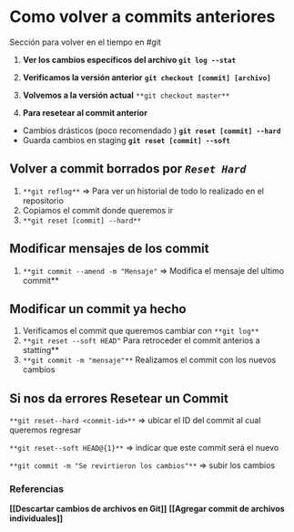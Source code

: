 # Como volver a commits anteriores
Sección para volver en el tiempo en #git  

1. **Ver los cambios específicos del archivo
`git log --stat`**

2. **Verificamos la versión anterior** 
**`git checkout [commit] [archivo]`**

3. **Volvemos a la versión actual** 
`**git checkout master**`

4. **Para resetear al commit anterior**
* Cambios drásticos (poco recomendado )  **`git reset [commit] --hard`**
* Guarda cambios en staging   **`git reset [commit] --soft`**

## Volver a commit borrados por *`Reset Hard`*
1. `**git reflog**` ⇒ Para ver un historial de todo lo realizado en el repositorio
2. Copiamos el commit donde queremos ir
3. `**git reset [commit] --hard**` 


## Modificar mensajes de los commit

1. `**git commit --amend -m "Mensaje"` ⇒ Modifica el mensaje del ultimo commit**

## Modificar un commit ya hecho

1. Verificamos el commit que queremos cambiar con `**git log**`
2. `**git reset --soft HEAD^` Para retroceder el commit anterios a statting**
3. `**git commit -m "mensaje"**`  Realizamos el commit con los nuevos cambios

## Si nos da errores Resetear un Commit

`**git reset--hard <commit-id>**` ⇒ ubicar el ID del commit al cual queremos regresar

`**git reset--soft HEAD@{1}**` ⇒ indicar que este commit será el nuevo

`**git commit -m "Se revirtieron los cambios"**` ⇒ subir los cambios


### Referencias
**[[Descartar cambios de archivos en Git]]**
**[[Agregar commit de archivos individuales]]**
